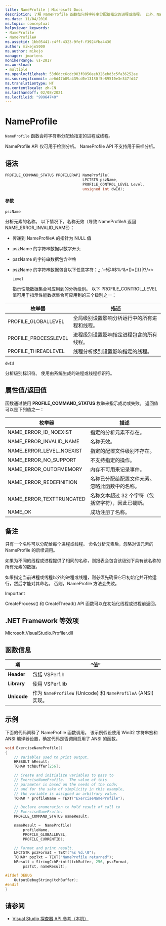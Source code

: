 ```yaml
---
title: NameProfile | Microsoft Docs
description: 了解 NameProfile 函数如何将字符串分配给指定的进程或线程。 此外，NameProfile API 仅可用于检测分析。
ms.date: 11/04/2016
ms.topic: conceptual
helpviewer_keywords:
- NameProfile
- NameProfileA
ms.assetid: 1bb05441-c4ff-4323-9fef-f3924fba4430
author: mikejo5000
ms.author: mikejo
manager: jmartens
monikerRange: vs-2017
ms.workload:
- multiple
ms.openlocfilehash: 53d6dcc6cdc903f0050eeb326ebd3c5fa36252ae
ms.sourcegitcommit: ae6d47b09a439cd0e13180f5e89510e3e347fd47
ms.translationtype: HT
ms.contentlocale: zh-CN
ms.lasthandoff: 02/08/2021
ms.locfileid: "99964740"
---
```

# <a name="nameprofile"></a>NameProfile
`NameProfile` 函数会将字符串分配给指定的进程或线程。

 NameProfile API 仅可用于检测分析。 NameProfile API 不支持用于采样分析。

## <a name="syntax"></a>语法

```cpp
PROFILE_COMMAND_STATUS PROFILERAPI NameProfile(
                                   LPCTSTR pszName,
                                   PROFILE_CONTROL_LEVEL Level,
                                   unsigned int dwId);
```

#### <a name="parameters"></a>参数
 `pszName`

 分析元素的名称。 以下情况下，名称无效（导致 NameProfileA 返回 NAME_ERROR_INVALID_NAME）：

- 传递到 NameProfileA 的指针为 NULL 值

- pszName 的字符串数据以数字开头

- pszName 的字符串数据包含空格

- pszName 的字符串数据包含以下任意字符：,;.`~!@#$%^&*()=[]{}&#124;\\?/<>

  `Level`

  指示性能数据集合可应用到的分析级别。 以下 PROFILE_CONTROL_LEVEL 值可用于指示性能数据集合可应用到的三个级别之一：

|枚举器|描述|
|----------------|-----------------|
|PROFILE_GLOBALLEVEL|全局级别设置影响分析运行中的所有进程和线程。|
|PROFILE_PROCESSLEVEL|进程级别设置影响指定进程包含的所有线程。|
|PROFILE_THREADLEVEL|线程分析级别设置影响指定的线程。|

 `dwId`

 分析级别标识符。 使用由系统生成的进程或线程标识符。

## <a name="property-valuereturn-value"></a>属性值/返回值
 函数通过使用 **PROFILE_COMMAND_STATUS** 枚举来指示成功或失败。 返回值可以是下列值之一：

|枚举器|描述|
|----------------|-----------------|
|NAME_ERROR_ID_NOEXIST|指定的分析元素不存在。|
|NAME_ERROR_INVALID_NAME|名称无效。|
|NAME_ERROR_LEVEL_NOEXIST|指定的配置文件级别不存在。|
|NAME_ERROR_NO_SUPPORT|不支持指定的操作。|
|NAME_ERROR_OUTOFMEMORY|内存不可用来记录事件。|
|NAME_ERROR_REDEFINITION|名称已分配给配置文件元素。 忽略此函数中的名称。|
|NAME_ERROR_TEXTTRUNCATED|名称文本超过 32 个字符（包括空字符），因此已截断。|
|NAME_OK|成功注册了名称。|

## <a name="remarks"></a>备注
 只有一个名称可以分配给每个进程或线程。 命名分析元素后，忽略对该元素的 NameProfile 的后续调用。

 如果为不同的线程或进程提供了相同的名称，则报表会包含该级别下具有该名称的所有元素的数据。

 如果指定当前进程或线程以外的进程或线程，则必须先确保它已初始化并开始运行，然后才能对其命名。 否则，NameProfile 方法会失败。

> [!IMPORTANT]
> CreateProcess() 和 CreateThread() API 函数可以在初始化线程或进程前返回。

## <a name="net-framework-equivalent"></a>.NET Framework 等效项
 Microsoft.VisualStudio.Profiler.dll

## <a name="function-information"></a>函数信息

|项|“值”|
|-|-|
|**Header**|包括 VSPerf.h|
|**Library**|使用 VSPerf.lib|
|**Unicode**|作为 `NameProfileW` (Unicode) 和 `NameProfileA` (ANSI) 实现。|

## <a name="example"></a>示例
 下面的代码阐释了 NameProfile 函数调用。 该示例假设使用 Win32 字符串宏和 ANSI 编译器设置，确定代码是否调用启用了 ANSI 的函数。

```cpp
void ExerciseNameProfile()
{
    // Variables used to print output.
    HRESULT hResult;
    TCHAR tchBuffer[256];

    // Create and initialize variables to pass to
    // ExerciseNameProfile.  The value of this
    // parameter is based on the needs of the code;
    // and for the sake of simplicity in this example,
    // the variable is assigned an arbitrary value.
    TCHAR * profileName = TEXT("ExerciseNameProfile");

    // Declare enumeration to hold result of call to
    // ExerciseNameProfle.
    PROFILE_COMMAND_STATUS nameResult;

    nameResult =  NameProfile(
        profileName,
        PROFILE_GLOBALLEVEL,
        PROFILE_CURRENTID);

    // Format and print result.
    LPCTSTR pszFormat = TEXT("%s %d.\0");
    TCHAR* pszTxt = TEXT("NameProfile returned");
    hResult = StringCchPrintf(tchBuffer, 256, pszFormat,
        pszTxt, nameResult);

#ifdef DEBUG
    OutputDebugString(tchBuffer);
#endif
}
```

## <a name="see-also"></a>请参阅
- [Visual Studio 探查器 API 参考（本机）](../profiling/visual-studio-profiler-api-reference-native.md)
